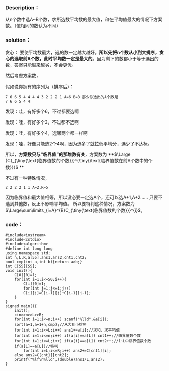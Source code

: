 ### Description：

从n个数中选A~B个数，求所选数平均数的最大值，和在平均值最大的情况下方案数。（值相同的数认为不同）

### solution：
贪心：
要使平均数最大，选的数一定越大越好。**所以先把n个数从小到大排序，贪心的选取前A个数，此时平均数一定是最大的**。因为剩下的数都小于等于选出的数，答案只能越来越劣，不会更优。

然后考虑方案数，

假如说你拥有的序列为（排序后）：
```
7 6 6 5 4 4 4 4 3 2 2 2 1 A=6 B=8 那么你选出的A个数是
7 6 6 5 4 4 
```
发现：哇，有好多个6，不过都要选啊

发现：哇，有好多个2，不过都不选啊

发现：哇，有好多个4，选哪两个都一样啊

发现：哇，好像只能选2个4啊，因为选多了就拉低平均分，选少了不达标。

所以，**方案数只与“临界值”的那堆数有关**，方案数为
**$\Large {C}_{\tiny{\text{临界值数的个数}}}^{\tiny{\text{临界值数在前A个数中的个数}}}$ **


不过有一种特殊情况，

```
2 2 2 2 1 1 A=2,R=5
```

因为临界值和最大值相等，所以没必要一定选A个，还可以选A+1,A+2…… 只要不选到其他数，反正不影响平均值。
所以要特判这种情况，方案数为$\Large\sum\limits_{i=A}^{B}C_{\tiny{\text{临界值数的个数}}}^{i}$。

### code：
```
#include<iostream>
#include<cstdio>
#include<algorithm>
#define int long long
using namespace std;
int n,L,R,a[55],ans1,ans2,cnt1,cnt2;
bool cmp(int a,int b){return a>b;}
int C[55][55];
void init(){
	C[0][0]=1;
	for(int i=1;i<=50;i++){
		C[i][0]=1;
		for(int j=1;j<=i;j++)
		C[i][j]=C[i-1][j]+C[i-1][j-1];
	}
}
signed main(){
	init();
	cin>>n>>L>>R;
	for(int i=1;i<=n;i++) scanf("%lld",&a[i]);
	sort(a+1,a+1+n,cmp);//从大到小排序
	for(int i=1;i<=L;i++) ans1+=a[i];//求和，求平均值
	for(int i=1;i<=n;i++) if(a[i]==a[L]) cnt1++;//临界值数个数
	for(int i=1;i<=L;i++) if(a[i]==a[L]) cnt2++;//1~L中临界值数个数
	if(a[1]==a[L])//特判
		for(int i=L;i<=R;i++) ans2+=C[cnt1][i];
	else ans2=C[cnt1][cnt2];
	printf("%lf\n%lld",(double)ans1/L,ans2);
}
```